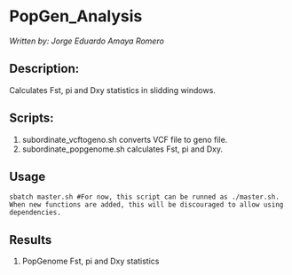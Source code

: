 # PopGen_Analysis
*Written by: Jorge Eduardo Amaya Romero*

## Description: 
Calculates Fst, pi and Dxy statistics in slidding windows.

## Scripts:

1. subordinate_vcftogeno.sh converts VCF file to geno file. 
2. subordinate_popgenome.sh calculates Fst, pi and Dxy. 

## Usage

```
sbatch master.sh #For now, this script can be runned as ./master.sh. When new functions are added, this will be discouraged to allow using dependencies.
```

## Results

1. PopGenome Fst, pi and Dxy statistics
